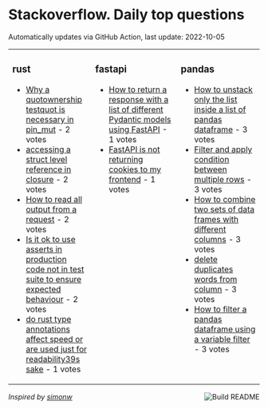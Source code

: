 # Stackoverflow. Daily top questions 

Automatically updates via GitHub Action, last update: <!-- date starts -->2022-10-05<!-- date ends -->


<table><tr><td valign="top" width="33%">

### rust
<!-- rust starts -->
* [Why a quotownership testquot is necessary in pin_mut](https://stackoverflow.com/questions/73945397/why-a-ownership-test-is-necessary-in-pin-mut) - 2 votes
* [accessing a struct level reference in closure](https://stackoverflow.com/questions/73951090/accessing-a-struct-level-reference-in-closure) - 2 votes
* [How to read all output from a request](https://stackoverflow.com/questions/73965913/how-to-read-all-output-from-a-request) - 2 votes
* [Is it ok to use asserts in production code not in test suite to ensure expected behaviour](https://stackoverflow.com/questions/73964023/is-it-ok-to-use-asserts-in-production-code-not-in-test-suite-to-ensure-expecte) - 2 votes
* [do rust type annotations affect speed or are used just for readability39s sake](https://stackoverflow.com/questions/73959955/do-rust-type-annotations-affect-speed-or-are-used-just-for-readabilitys-sake) - 1 votes
<!-- rust ends -->
</td><td valign="top" width="34%">


### fastapi
<!-- fastapi starts -->
* [How to return a response with a list of different Pydantic models using FastAPI](https://stackoverflow.com/questions/73945126/how-to-return-a-response-with-a-list-of-different-pydantic-models-using-fastapi) - 1 votes
* [FastAPI is not returning cookies to my frontend](https://stackoverflow.com/questions/73962743/fastapi-is-not-returning-cookies-to-my-frontend) - 1 votes
<!-- fastapi ends -->
</td><td valign="top" width="34%">


### pandas
<!-- pandas starts -->
* [How to unstack only the list inside a list of pandas dataframe](https://stackoverflow.com/questions/73948792/how-to-unstack-only-the-list-inside-a-list-of-pandas-dataframe) - 3 votes
* [Filter and apply condition between multiple rows](https://stackoverflow.com/questions/73953999/filter-and-apply-condition-between-multiple-rows) - 3 votes
* [How to combine two sets of data frames with different columns](https://stackoverflow.com/questions/73949786/how-to-combine-two-sets-of-data-frames-with-different-columns) - 3 votes
* [delete duplicates words from column](https://stackoverflow.com/questions/73945687/delete-duplicates-words-from-column) - 3 votes
* [How to filter a pandas dataframe using a variable filter](https://stackoverflow.com/questions/73963815/how-to-filter-a-pandas-dataframe-using-a-variable-filter) - 3 votes
<!-- pandas ends -->
</td></tr></table>

<a href="https://github.com/hp0404/hp0404/actions"><img src="https://github.com/hp0404/hp0404/workflows/Build%20README/badge.svg" align="right" alt="Build README"></a> <p>*Inspired by  [simonw](https://github.com/simonw/simonw)*</p>
